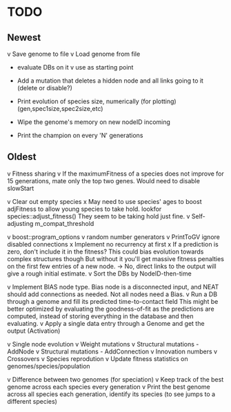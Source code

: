 TODO
====


## Newest

v Save genome to file
v Load genome from file 
-  evaluate DBs on it
v  use as starting point

- Add a mutation that deletes a hidden node and all links going to it (delete or disable?)
- Print evolution of species size, numerically (for plotting) (gen,spec1size,spec2size,etc)


- Wipe the genome's memory on new nodeID incoming
- Print the champion on every 'N' generations



## Oldest

v Fitness sharing
v If the maximumFitness of a species does not improve for 15 generations, mate only the top two genes.
  Would need to disable slowStart

v Clear out empty species
x May need to use species' ages to boost adjFitness to allow young species to take hold. lookfor species::adjust_fitness()
  They seem to be taking hold just fine.
v Self-adjusting m_compat_threshold

v boost::program_options
v random number generators
v PrintToGV ignore disabled connections
x Implement no recurrency at first
x If a prediction is zero, don't include it in the fitness?
  This could bias evolution towards complex structures though
  But without it you'll get massive fitness penalties on the first few entries of a new node.
  -> No, direct links to the output will give a rough initial estimate.
v Sort the DBs by NodeID-then-time

v Implement BIAS node type. Bias node is a disconnected input, and NEAT should add connections as needed.
   Not all nodes need a Bias. 
v Run a DB through a genome and fill its predicted time-to-contact field
   This might be better optimized by evaluating the goodness-of-fit as the predictions are computed,
   instead of storing everything in the database and then evaluating.
v Apply a single data entry through a Genome and get the output (Activation)

v Single node evolution
v Weight mutations
v Structural mutations - AddNode
v Structural mutations - AddConnection
v Innovation numbers
v Crossovers
v Species reprodution
v Update fitness statistics on genomes/species/population

v Difference between two genomes (for speciation)
v Keep track of the best genome across each species every generation
v Print the best genome across all species each generation, identify its species (to see jumps to a different species)
